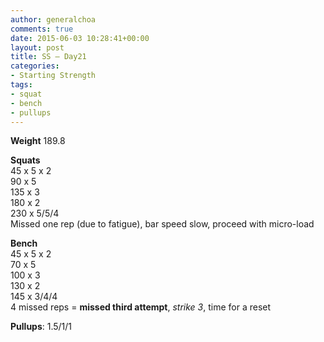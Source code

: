 ```yaml
---
author: generalchoa
comments: true
date: 2015-06-03 10:28:41+00:00
layout: post
title: SS – Day21
categories:
- Starting Strength
tags:
- squat
- bench
- pullups
---
```


**Weight**  189.8

**Squats** <br/>
45 x 5 x 2 <br/>
90 x 5 <br/>
135 x 3 <br/>
180 x 2 <br/>
230 x 5/5/4 <br/>
Missed one rep (due to fatigue), bar speed slow, proceed with micro-load

**Bench** <br/>
45 x 5 x 2 <br/>
70 x 5 <br/>
100 x 3 <br/>
130 x 2 <br/>
145 x 3/4/4 <br/>
4 missed reps = **missed third attempt**, *strike 3*, time for a reset

**Pullups**:  1.5/1/1
